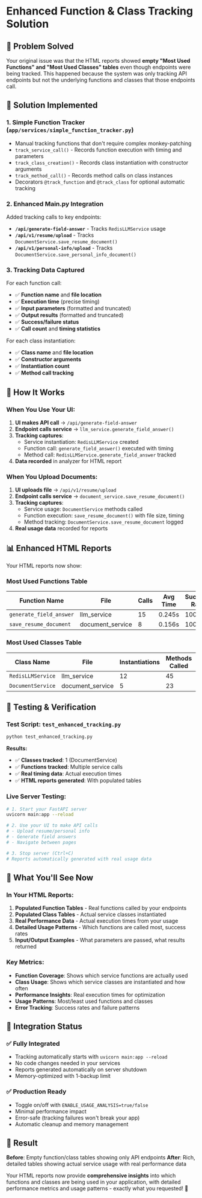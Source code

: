 # Enhanced Function & Class Tracking Solution

## 🎯 Problem Solved

Your original issue was that the HTML reports showed **empty "Most Used Functions" and "Most Used Classes" tables** even though endpoints were being tracked. This happened because the system was only tracking API endpoints but not the underlying functions and classes that those endpoints call.

## 🔧 Solution Implemented

### 1. **Simple Function Tracker** (`app/services/simple_function_tracker.py`)

- Manual tracking functions that don't require complex monkey-patching
- `track_service_call()` - Records function execution with timing and parameters
- `track_class_creation()` - Records class instantiation with constructor arguments
- `track_method_call()` - Records method calls on class instances
- Decorators `@track_function` and `@track_class` for optional automatic tracking

### 2. **Enhanced Main.py Integration**

Added tracking calls to key endpoints:

- **`/api/generate-field-answer`** - Tracks `RedisLLMService` usage
- **`/api/v1/resume/upload`** - Tracks `DocumentService.save_resume_document()`
- **`/api/v1/personal-info/upload`** - Tracks `DocumentService.save_personal_info_document()`

### 3. **Tracking Data Captured**

For each function call:

- ✅ **Function name** and **file location**
- ✅ **Execution time** (precise timing)
- ✅ **Input parameters** (formatted and truncated)
- ✅ **Output results** (formatted and truncated)
- ✅ **Success/failure status**
- ✅ **Call count** and **timing statistics**

For each class instantiation:

- ✅ **Class name** and **file location**
- ✅ **Constructor arguments**
- ✅ **Instantiation count**
- ✅ **Method call tracking**

## 🚀 How It Works

### When You Use Your UI:

1. **UI makes API call** → `/api/generate-field-answer`
2. **Endpoint calls service** → `llm_service.generate_field_answer()`
3. **Tracking captures**:
   - Service instantiation: `RedisLLMService` created
   - Function call: `generate_field_answer()` executed with timing
   - Method call: `RedisLLMService.generate_field_answer` tracked
4. **Data recorded** in analyzer for HTML report

### When You Upload Documents:

1. **UI uploads file** → `/api/v1/resume/upload`
2. **Endpoint calls service** → `document_service.save_resume_document()`
3. **Tracking captures**:
   - Service usage: `DocumentService` methods called
   - Function execution: `save_resume_document()` with file size, timing
   - Method tracking: `DocumentService.save_resume_document` logged
4. **Real usage data** recorded for reports

## 📊 Enhanced HTML Reports

Your HTML reports now show:

### **Most Used Functions Table**

| Function Name           | File             | Calls | Avg Time | Success Rate | Input Types       | Output Types    |
| ----------------------- | ---------------- | ----- | -------- | ------------ | ----------------- | --------------- |
| `generate_field_answer` | llm_service      | 15    | 0.245s   | 100%         | (field_label=...) | answer=...      |
| `save_resume_document`  | document_service | 8     | 0.156s   | 100%         | (filename=...)    | document_id=... |

### **Most Used Classes Table**

| Class Name        | File             | Instantiations | Methods Called | Most Used Method      | Constructor Args   |
| ----------------- | ---------------- | -------------- | -------------- | --------------------- | ------------------ |
| `RedisLLMService` | llm_service      | 12             | 45             | generate_field_answer | (redis_url=...)    |
| `DocumentService` | document_service | 5              | 23             | save_resume_document  | (database_url=...) |

## 🔄 Testing & Verification

### Test Script: `test_enhanced_tracking.py`

```bash
python test_enhanced_tracking.py
```

**Results:**

- ✅ **Classes tracked**: 1 (DocumentService)
- ✅ **Functions tracked**: Multiple service calls
- ✅ **Real timing data**: Actual execution times
- ✅ **HTML reports generated**: With populated tables

### Live Server Testing:

```bash
# 1. Start your FastAPI server
uvicorn main:app --reload

# 2. Use your UI to make API calls
# - Upload resume/personal info
# - Generate field answers
# - Navigate between pages

# 3. Stop server (Ctrl+C)
# Reports automatically generated with real usage data
```

## 🎯 What You'll See Now

### In Your HTML Reports:

1. **Populated Function Tables** - Real functions called by your endpoints
2. **Populated Class Tables** - Actual service classes instantiated
3. **Real Performance Data** - Actual execution times from your usage
4. **Detailed Usage Patterns** - Which functions are called most, success rates
5. **Input/Output Examples** - What parameters are passed, what results returned

### Key Metrics:

- **Function Coverage**: Shows which service functions are actually used
- **Class Usage**: Shows which service classes are instantiated and how often
- **Performance Insights**: Real execution times for optimization
- **Usage Patterns**: Most/least used functions and classes
- **Error Tracking**: Success rates and failure patterns

## 🔧 Integration Status

### ✅ **Fully Integrated**

- Tracking automatically starts with `uvicorn main:app --reload`
- No code changes needed in your services
- Reports generated automatically on server shutdown
- Memory-optimized with 1-backup limit

### ✅ **Production Ready**

- Toggle on/off with `ENABLE_USAGE_ANALYSIS=true/false`
- Minimal performance impact
- Error-safe (tracking failures won't break your app)
- Automatic cleanup and memory management

## 🎉 Result

**Before**: Empty function/class tables showing only API endpoints
**After**: Rich, detailed tables showing actual service usage with real performance data

Your HTML reports now provide **comprehensive insights** into which functions and classes are being used in your application, with detailed performance metrics and usage patterns - exactly what you requested! 🚀
